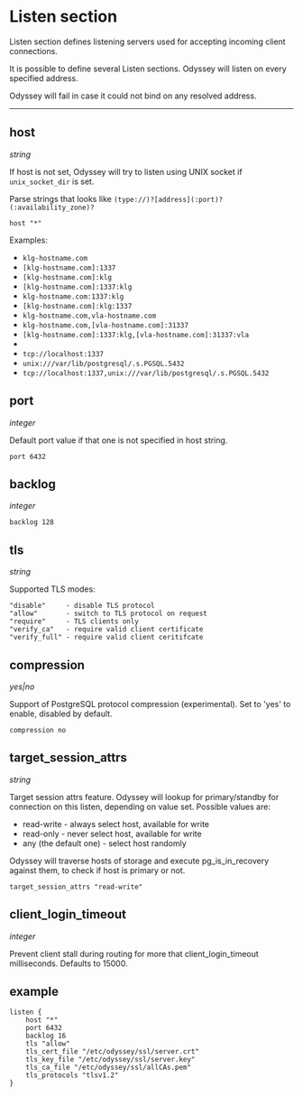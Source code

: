 # Listen section

Listen section defines listening servers used for accepting
incoming client connections.

It is possible to define several Listen sections. Odyssey will listen on
every specified address.

Odyssey will fail in case it could not bind on any resolved address.

---

## **host**
*string*

If host is not set, Odyssey will try to listen using UNIX socket if
`unix_socket_dir` is set.

Parse strings that looks like `(type://)?[address](:port)?(:availability_zone)?`

`host "*"`

Examples:

* `klg-hostname.com`
* `[klg-hostname.com]:1337`
* `[klg-hostname.com]:klg`
* `[klg-hostname.com]:1337:klg`
* `klg-hostname.com:1337:klg`
* `[klg-hostname.com]:klg:1337`
* `klg-hostname.com,vla-hostname.com`
* `klg-hostname.com,[vla-hostname.com]:31337`
* `[klg-hostname.com]:1337:klg,[vla-hostname.com]:31337:vla`
* 
* `tcp://localhost:1337`
* `unix:///var/lib/postgresql/.s.PGSQL.5432`
* `tcp://localhost:1337,unix:///var/lib/postgresql/.s.PGSQL.5432`

## **port**
*integer*

Default port value if that one is not specified in host string.

`port 6432`

## **backlog**
*integer*

`backlog 128`

## **tls**
*string*

Supported TLS modes:

```
"disable"     - disable TLS protocol
"allow"       - switch to TLS protocol on request
"require"     - TLS clients only
"verify_ca"   - require valid client certificate
"verify_full" - require valid client ceritifcate
```

## **compression**
*yes|no*

Support of PostgreSQL protocol compression (experimental). Set to 'yes' to enable, disabled by default.

`compression no`

## **target_session_attrs**
*string*

Target session attrs feature. Odyssey will lookup for primary/standby
for connection on this listen, depending on value set.
Possible values are:

- read-write - always select host, available for write
- read-only - never select host, available for write
- any (the default one) - select host randomly

Odyssey will traverse hosts of storage and execute pg_is_in_recovery against them, to check if
host is primary or not.

`target_session_attrs "read-write"`

## **client_login_timeout**
*integer*

Prevent client stall during routing for more that client_login_timeout milliseconds.
Defaults to 15000.

## example

```
listen {
    host "*"
    port 6432
    backlog 16
    tls "allow"
    tls_cert_file "/etc/odyssey/ssl/server.crt"
    tls_key_file "/etc/odyssey/ssl/server.key"
    tls_ca_file "/etc/odyssey/ssl/allCAs.pem"
    tls_protocols "tlsv1.2"
}
```
